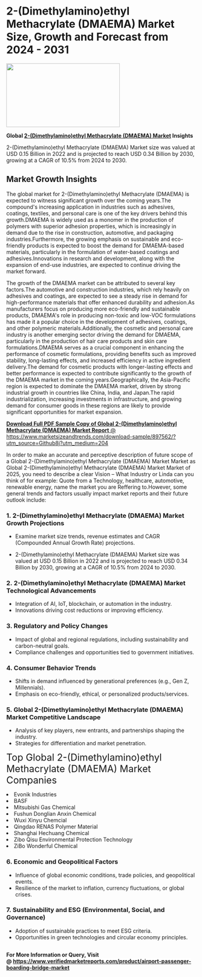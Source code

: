 <H1>2-(Dimethylamino)ethyl Methacrylate (DMAEMA) Market Size, Growth and Forecast from 2024 - 2031</H1><img class="aligncenter size-medium wp-image-584254" src="https://thirdeyenews.in/wp-content/uploads/2024/09/Global-Market-Research-300x168.jpeg" alt="" width="300" height="168" /><p><strong>Global&nbsp;<a href="https://www.marketsizeandtrends.com/download-sample/897562/?utm_source=Github8j?utm_medium=204">2-(Dimethylamino)ethyl Methacrylate (DMAEMA) Market</a> Insights</strong></p><p>2-(Dimethylamino)ethyl Methacrylate (DMAEMA) Market size was valued at USD 0.15 Billion in 2022 and is projected to reach USD 0.34 Billion by 2030, growing at a CAGR of 10.5% from 2024 to 2030.</p><p><h2>Market Growth Insights</h2> The global market for 2-(Dimethylamino)ethyl Methacrylate (DMAEMA) is expected to witness significant growth over the coming years.The compound's increasing application in industries such as adhesives, coatings, textiles, and personal care is one of the key drivers behind this growth.DMAEMA is widely used as a monomer in the production of polymers with superior adhesion properties, which is increasingly in demand due to the rise in construction, automotive, and packaging industries.Furthermore, the growing emphasis on sustainable and eco-friendly products is expected to boost the demand for DMAEMA-based materials, particularly in the formulation of water-based coatings and adhesives.Innovations in research and development, along with the expansion of end-use industries, are expected to continue driving the market forward.<p><a href="#"></a></p> The growth of the DMAEMA market can be attributed to several key factors.The automotive and construction industries, which rely heavily on adhesives and coatings, are expected to see a steady rise in demand for high-performance materials that offer enhanced durability and adhesion.As manufacturers focus on producing more eco-friendly and sustainable products, DMAEMA's role in producing non-toxic and low-VOC formulations has made it a popular choice in the development of adhesives, coatings, and other polymeric materials.Additionally, the cosmetic and personal care industry is another emerging sector driving the demand for DMAEMA, particularly in the production of hair care products and skin care formulations.DMAEMA serves as a crucial component in enhancing the performance of cosmetic formulations, providing benefits such as improved stability, long-lasting effects, and increased efficiency in active ingredient delivery.The demand for cosmetic products with longer-lasting effects and better performance is expected to contribute significantly to the growth of the DMAEMA market in the coming years.Geographically, the Asia-Pacific region is expected to dominate the DMAEMA market, driven by strong industrial growth in countries like China, India, and Japan.The rapid industrialization, increasing investments in infrastructure, and growing demand for consumer goods in these regions are likely to provide significant opportunities for market expansion.<p><a href="#"></p><p><span class=""><strong>Download Full PDF Sample Copy of Global 2-(Dimethylamino)ethyl Methacrylate (DMAEMA) Market Report</strong> @ <a href="https://www.marketsizeandtrends.com/download-sample/897562/?utm_source=Github8j?utm_medium=204" target="_blank">https://www.marketsizeandtrends.com/download-sample/897562/?utm_source=Github8j?utm_medium=204</a></span></p><p>In order to make an accurate and perceptive description of future scope of a Global&nbsp;2-(Dimethylamino)ethyl Methacrylate (DMAEMA) Market Market as Global&nbsp;2-(Dimethylamino)ethyl Methacrylate (DMAEMA) Market Market of 2025, you need to describe a clear Vision &ndash; What Industry or Linda can you think of for example: Quote from a Technology, healthcare, automotive, renewable energy, name the market you are Reffering to.However, some general trends and factors usually impact market reports and their future outlook include:</p><h3>1.&nbsp;<strong>2-(Dimethylamino)ethyl Methacrylate (DMAEMA) Market Growth Projections</strong></h3><ul><li>Examine market size trends, revenue estimates and CAGR (Compounded Annual Growth Rate) projections.</li><li><p>2-(Dimethylamino)ethyl Methacrylate (DMAEMA) Market size was valued at USD 0.15 Billion in 2022 and is projected to reach USD 0.34 Billion by 2030, growing at a CAGR of 10.5% from 2024 to 2030.</p></li></ul><h3>2.&nbsp;<strong>2-(Dimethylamino)ethyl Methacrylate (DMAEMA) Market Technological Advancements</strong></h3><ul><li>Integration of AI, IoT, blockchain, or automation in the industry.</li><li>Innovations driving cost reductions or improving efficiency.</li></ul><h3>3.&nbsp;<strong>Regulatory and Policy Changes</strong></h3><ul><li>Impact of global and regional regulations, including sustainability and carbon-neutral goals.</li><li>Compliance challenges and opportunities tied to government initiatives.</li></ul><h3>4.&nbsp;<strong>Consumer Behavior Trends</strong></h3><ul><li>Shifts in demand influenced by generational preferences (e.g., Gen Z, Millennials).</li><li>Emphasis on eco-friendly, ethical, or personalized products/services.</li></ul><h3>5.&nbsp;<strong>Global 2-(Dimethylamino)ethyl Methacrylate (DMAEMA) Market Competitive Landscape</strong></h3><ul><li>Analysis of key players, new entrants, and partnerships shaping the industry.</li><li>Strategies for differentiation and market penetration.</li></ul><p data-pm-slice="1 1 []"><span style="color: inherit; font-family: inherit; font-size: 25px;">Top Global 2-(Dimethylamino)ethyl Methacrylate (DMAEMA) Market Companies</span></p><div class="" data-test-id=""><p><li>Evonik Industries</li><li> BASF</li><li> Mitsubishi Gas Chemical</li><li> Fushun Donglian Anxin Chemical</li><li> Wuxi Xinyu Chemcial</li><li> Qingdao RENAS Polymer Material</li><li> Shanghai Hechuang Chemical</li><li> Zibo Qisu Environmental Protection Technology</li><li> ZiBo Wonderful Chemical</li></p></div><h3>6.&nbsp;<strong>Economic and Geopolitical Factors</strong></h3><ul><li>Influence of global economic conditions, trade policies, and geopolitical events.</li><li>Resilience of the market to inflation, currency fluctuations, or global crises.</li></ul><h3>7.&nbsp;<strong>Sustainability and ESG (Environmental, Social, and Governance)</strong></h3><ul><li>Adoption of sustainable practices to meet ESG criteria.</li><li>Opportunities in green technologies and circular economy principles.</li></ul><h2><strong style="font-size: 14px;">For More Information or Query, Visit @&nbsp;</strong><a style="background-color: #ffffff; font-size: 14px;" href="https://www.marketsizeandtrends.com/report/2-dimethylamino-ethyl-methacrylate-dmaema-market/" target="_blank">https://www.verifiedmarketreports.com/product/airport-passenger-boarding-bridge-market</a></h2>